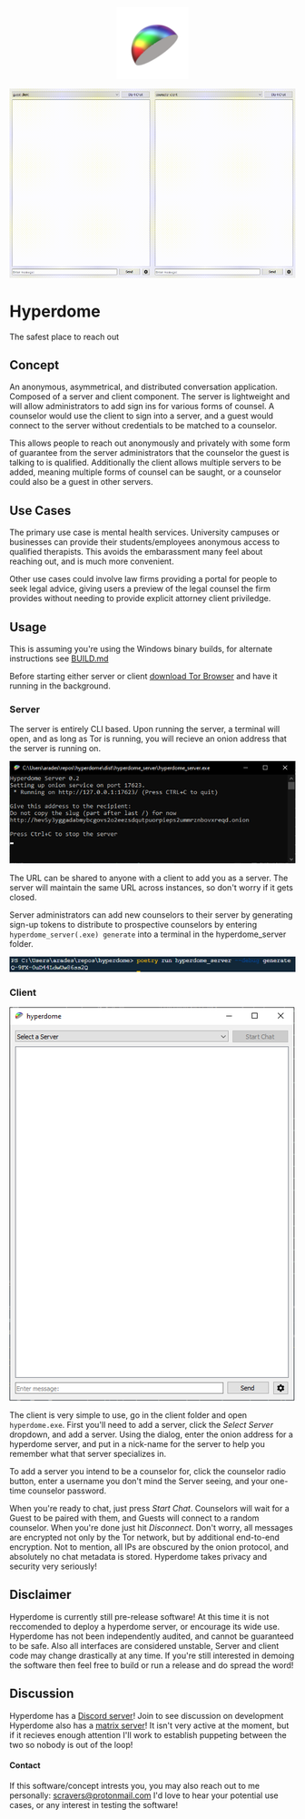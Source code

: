 <p align="center"><img src="readme/hyperdome_logo.png" width="25%"></p>
<p align="center"><img src="readme/hyperdome_demo.gif"></p>


# Hyperdome

The safest place to reach out

## Concept

An anonymous, asymmetrical, and distributed conversation application. Composed of a server and client component. The server is lightweight and will allow administrators to add sign ins for various forms of counsel. A counselor would use the client to sign into a server, and a guest would connect to the server without credentials to be matched to a counselor.

This allows people to reach out anonymously and privately with some form of guarantee from the server administrators that the counselor the guest is talking to is qualified. Additionally the client allows multiple servers to be added, meaning multiple forms of counsel can be saught, or a counselor could also be a guest in other servers.

## Use Cases

The primary use case is mental health services. University campuses or businesses can provide their students/employees anonymous access to qualified therapists. This avoids the embarassment many feel about reaching out, and is much more convenient.

Other use cases could involve law firms providing a portal for people to seek legal advice, giving users a preview of the legal counsel the firm provides without needing to provide explicit attorney client priviledge.

## Usage

This is assuming you're using the Windows binary builds, for alternate instructions see [BUILD.md](BUILD.md)

Before starting either server or client [download Tor Browser](https://www.torproject.org/download/) and have it running in the background.

### Server
The server is entirely CLI based.
Upon running the server, a terminal will open, and as long as Tor is running, you will recieve an onion address that the server is running on.

<img src="readme/hyperdome_server_running.png">

The URL can be shared to anyone with a client to add you as a server. The server will maintain the same URL across instances, so don't worry if it gets closed.

Server administrators can add new counselors to their server by generating sign-up tokens to distribute to prospective counselors by entering `hyperdome_server(.exe) generate` into a terminal in the hyperdome_server folder.

<img src="readme/hyperdome_server_generate.png">

### Client

<img src="readme/hyperdome_client.png">

The client is very simple to use, go in the client folder and open `hyperdome.exe`. First you'll need to add a server, click the *Select Server* dropdown, and add a server. Using the dialog, enter the onion address for a hyperdome server, and put in a nick-name for the server to help you remember what that server specializes in.

To add a server you intend to be a counselor for, click the counselor radio button, enter a username you don't mind the Server seeing, and your one-time counselor password.

When you're ready to chat, just press *Start Chat*. Counselors will wait for a Guest to be paired with them, and Guests will connect to a random counselor. When you're done just hit *Disconnect*. Don't worry, all messages are encrypted not only by the Tor network, but by additional end-to-end encryption. Not to mention, all IPs are obscured by the onion protocol, and absolutely no chat metadata is stored. Hyperdome takes privacy and security very seriously!

## Disclaimer
Hyperdome is currently still pre-release software! At this time it is not reccomended to deploy a hyperdome server, or encourage its wide use. Hyperdome has not been independently audited, and cannot be guaranteed to be safe. Also all interfaces are considered unstable, Server and client code may change drastically at any time. If you're still interested in demoing the software then feel free to build or run a release and do spread the word!

## Discussion
Hyperdome has a [Discord server](https://discord.gg/M2JVQa7)! Join to see discussion on development
Hyperdome also has a [matrix server](https://matrix.to/#/+hyperdome:matrix.org)! It isn't very active at the moment, but if it recieves enough attention I'll work to establish puppeting between the two so nobody is out of the loop!

#### Contact
If this software/concept intrests you, you may also reach out to me personally: scravers@protonmail.com
I'd love to hear your potential use cases, or any interest in testing the software!